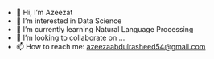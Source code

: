 - 👋 Hi, I’m Azeezat
- 👀 I’m interested in Data Science
- 🌱 I’m currently learning Natural Language Processing
- 💞️ I’m looking to collaborate on ...
- 📫 How to reach me: azeezaabdulrasheed54@gmail.com

<!---
AzeezatA54/AzeezatA54 is a ✨ special ✨ repository because its `README.md` (this file) appears on your GitHub profile.
You can click the Preview link to take a look at your changes.
--->
